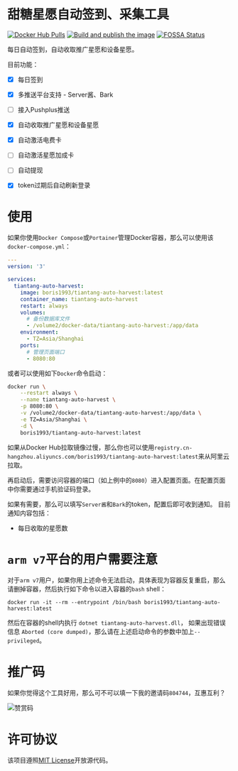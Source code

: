 ﻿# 甜糖星愿自动签到、采集工具

[![Docker Hub Pulls](https://img.shields.io/docker/pulls/boris1993/tiantang-auto-harvest)](https://hub.docker.com/r/boris1993/tiantang-auto-harvest)
[![Build and publish the image](https://github.com/boris1993/tiantang-auto-harvest/actions/workflows/build-image.yml/badge.svg)](https://hub.docker.com/r/boris1993/tiantang-auto-harvest)
[![FOSSA Status](https://app.fossa.com/api/projects/git%2Bgithub.com%2Fboris1993%2Ftiantang-auto-harvest.svg?type=shield)](https://app.fossa.com/projects/git%2Bgithub.com%2Fboris1993%2Ftiantang-auto-harvest?ref=badge_shield)

每日自动签到，自动收取推广星愿和设备星愿。

目前功能：

- [x] 每日签到
- [x] 多推送平台支持 - Server酱、Bark
- [ ] 接入Pushplus推送
- [x] 自动收取推广星愿和设备星愿
- [x] 自动激活电费卡
- [ ] 自动激活星愿加成卡
- [ ] 自动提现
- [x] token过期后自动刷新登录


# 使用

如果你使用`Docker Compose`或`Portainer`管理Docker容器，那么可以使用该`docker-compose.yml`：

```yaml
---
version: '3'

services:
  tiantang-auto-harvest:
    image: boris1993/tiantang-auto-harvest:latest
    container_name: tiantang-auto-harvest
    restart: always
    volumes: 
      # 备份数据库文件
      - /volume2/docker-data/tiantang-auto-harvest:/app/data
    environment:
      - TZ=Asia/Shanghai
    ports:
      # 管理页面端口
      - 8080:80
```

或者可以使用如下`Docker`命令启动：

```bash
docker run \
    --restart always \
    --name tiantang-auto-harvest \
    -p 8080:80 \
    -v /volume2/docker-data/tiantang-auto-harvest:/app/data \
    -e TZ=Asia/Shanghai \
    -d \
    boris1993/tiantang-auto-harvest:latest
```

如果从Docker Hub拉取镜像过慢，那么你也可以使用`registry.cn-hangzhou.aliyuncs.com/boris1993/tiantang-auto-harvest:latest`来从阿里云拉取。

再启动后，需要访问容器的端口（如上例中的`8080`）进入配置页面。在配置页面中你需要通过手机验证码登录。

如果有需要，那么可以填写`Server酱`和`Bark`的token，配置后即可收到通知。
目前通知内容包括：

- 每日收取的星愿数

# `arm v7`平台的用户需要注意

对于`arm v7`用户，如果你用上述命令无法启动，具体表现为容器反复重启，那么请删掉容器，然后执行如下命令以进入容器的`bash` shell：
```shell
docker run -it --rm --entrypoint /bin/bash boris1993/tiantang-auto-harvest:latest
```
然后在容器的shell内执行 `dotnet tiantang-auto-harvest.dll`，
如果出现错误信息 `Aborted (core dumped)`，那么请在上述启动命令的参数中加上`--privileged`。

# 推广码

如果你觉得这个工具好用，那么可不可以填一下我的邀请码`804744`，互惠互利？

![赞赏码](https://sat02pap001files.storage.live.com/y4mc9DXtRErXTWqB4T-e4MbNjh8grVux4vhbiUog6R_WOAWuI-pC2YbUxXi4-r5b-EaskCfAmnq7jLniVtelO423EbVYODuQX24u_QGlCzTj2yiiu1gUhCpc1bAH5srf2Tm5uC3eqESMz9ziyfkQKAUOhdXNNLTsvnWDm5rgBXjHM5eTyp1A3bcnXKHBRtdAFax?width=256&height=256&cropmode=none)

# 许可协议

该项目遵照[MIT License](LICENSE)开放源代码。
